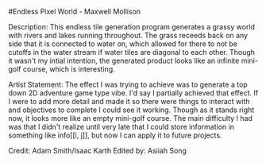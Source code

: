 #Endless Pixel World - Maxwell Mollison

Description: This endless tile generation program generates a grassy world with rivers and lakes running throughout. The grass receeds back on any side that it is connected to water on, which allowed for there to not be cutoffs in the water stream if water tiles are diagonal to each other. Though it wasn't my intial intention, the generated product looks like an infinite mini-golf course, which is interesting.

Artist Statement: The effect I was trying to achieve was to generate a top down 2D adventure game type vibe. I'd say I partially achieved that effect. If I were to add more detail and made it so there were things to interact with and objectives to complete I could see it working. Though as it stands right now, it looks more like an empty mini-golf course. The main difficulty I had was that I didn't realize until very late that I could store information in something like info[[i, j]], but now I can apply it to future projects.

Credit: Adam Smith/Isaac Karth Edited by: Asiiah Song
 
